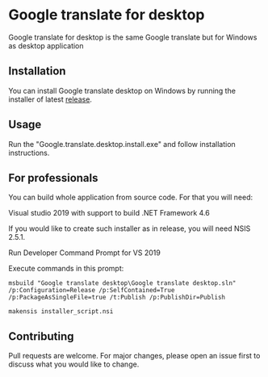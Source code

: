 # Google translate for desktop

Google translate for desktop is the same Google translate but for Windows as desktop application

## Installation

You can install Google translate desktop on Windows by running the installer of latest [release](https://github.com/AppsForDesktop/Google-translate-desktop/releases/download/1.0.0/Google.translate.desktop.install.exe).

## Usage

Run the "Google.translate.desktop.install.exe" and follow installation instructions.

## For professionals

You can build whole application from source code. For that you will need:

Visual studio 2019 with support to build .NET Framework 4.6

If you would like to create such installer as in release, you will need NSIS 2.5.1.

Run Developer Command Prompt for VS 2019

Execute commands in this prompt:

```
msbuild "Google translate desktop\Google translate desktop.sln" /p:Configuration=Release /p:SelfContained=True /p:PackageAsSingleFile=true /t:Publish /p:PublishDir=Publish

makensis installer_script.nsi
```


## Contributing

Pull requests are welcome. For major changes, please open an issue first
to discuss what you would like to change.
